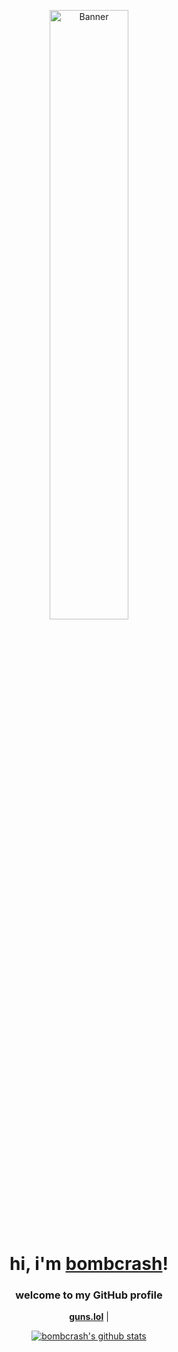 <p align="center">
  <a href="https://guns.lol/lenzzy">
    <img src="https://cdn.discordapp.com/attachments/1270313787232358482/1370789112004477010/b1e85faebd5223688016c4a827351ce5.gif?ex=6820c658&is=681f74d8&hm=2caebdd902739b87a6f2203bd78b2aaead66e34ef480e9a44bb060bca05fc28b&" alt="Banner" width="50%">
  </a>
</p>

<h1 align="center">hi, i'm <a href="https://guns.lol/lenzzy">bombcrash</a>!</h1>
<p align="center">
  <a href="https://guns.lol/lenzzy">
  </a>
</p>
<h3 align="center">welcome to my GitHub profile</h3>

<p align="center">
  <strong><a href="https://guns.lol/lenzzy">guns.lol</a></strong> |
</p>

<p align="center">
  <a href="https://guns.lol/lenzzy"><img src="https://github-readme-stats.vercel.app/api?username=bombcrash&hide_border=true&show_icons=true" alt="bombcrash's github stats"></a>
</p>
